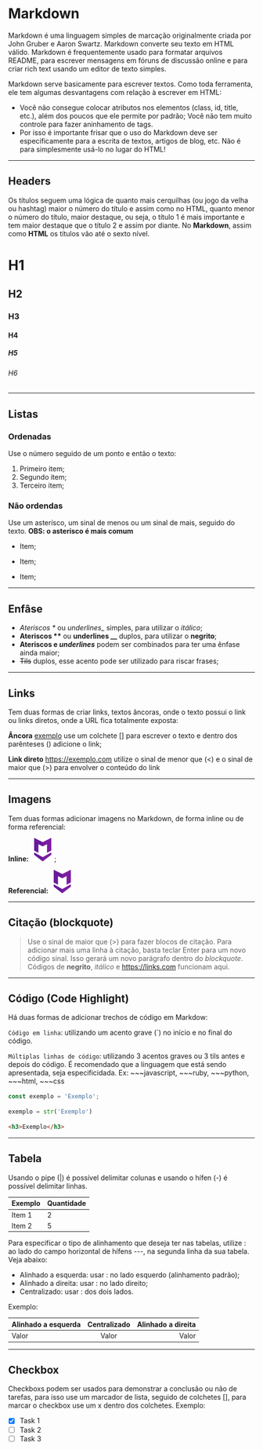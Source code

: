 # Markdown

Markdown é uma linguagem simples de marcação originalmente criada por John Gruber e Aaron Swartz. Markdown converte seu texto em HTML válido. Markdown é frequentemente usado para formatar arquivos README, para escrever mensagens em fóruns de discussão online e para criar rich text usando um editor de texto simples.

Markdown serve basicamente para escrever textos. Como toda ferramenta, ele tem algumas desvantagens com relação à escrever em HTML:

* Você não consegue colocar atributos nos elementos (class, id, title, etc.), além dos poucos que ele permite por padrão;
Você não tem muito controle para fazer aninhamento de tags.
* Por isso é importante frisar que o uso do Markdown deve ser especificamente para a escrita de textos, artigos de blog, etc. Não é para simplesmente usá-lo no lugar do HTML!

---

## Headers

Os títulos seguem uma lógica de quanto mais cerquilhas (ou jogo da velha ou hashtag) maior o número do título e assim como no HTML, quanto menor o número do título, maior destaque, ou seja, o título 1 é mais importante e tem maior destaque que o título 2 e assim por diante. No **Markdown**, assim como **HTML** os títulos vão até o sexto nível.

# H1

## H2

### H3

#### H4

##### H5

###### H6

---

## Listas

### Ordenadas

Use o número seguido de um ponto e então o texto:

1. Primeiro item;
2. Segundo item;
3. Terceiro item;

### Não ordendas

Use um asterísco, um sinal de menos ou um sinal de mais, seguido do texto.
**OBS: o asterisco é mais comum**

* Item;

* Item;

* Item;

---

## Enfâse

* _Ateriscos *_ ou *underlines_* simples, para utilizar o *itálico*;
* __Ateriscos **__ ou **underlines __** duplos, para utilizar o __negrito__;
* **Ateriscos e _underlines_** podem ser combinados para ter uma ênfase ainda maior;
* ~~Tils~~ duplos, esse acento pode ser utilizado para riscar frases;

---

## Links

Tem duas formas de criar links, textos âncoras, onde o texto possui o link ou links diretos, onde a URL fica totalmente exposta:

**Âncora**
[exemplo](https://exemplo.com) use um colchete [] para escrever o texto e dentro dos parênteses () adicione o link;

**Link direto**
<https://exemplo.com> utilize o sinal de menor que (<) e o sinal de maior que (>) para envolver o conteúdo do link

---

## Imagens

Tem duas formas adicionar imagens no Markdown, de forma inline ou de forma referencial:

**Inline:**
![alt text](https://github.com/adam-p/markdown-here/raw/master/src/common/images/icon48.png "Logo Title Text 1");

**Referencial:**
![Logo Title Text 2][logo]

[logo]: https://github.com/adam-p/markdown-here/raw/master/src/common/images/icon48.png

---

## Citação (blockquote)

>Use o sinal de maior que (>) para fazer blocos de citação.
>Para adicionar mais uma linha à citação, basta teclar Enter para um novo
>código sinal. Isso gerará um novo parágrafo dentro do *blockquote*.
>Códigos de **negrito**, _itálico_ e <https://links.com> funcionam aqui.

---

## Código (Code Highlight)

Há duas formas de adicionar trechos de código em Markdow:

`Código em linha`: utilizando um acento grave (`) no início e no final do código.

```Múltiplas linhas de código```: utilizando 3 acentos graves ou 3 tils antes e depois do código. É recomendado que a linguagem que está sendo apresentada, seja especificidada. Ex: ~~~javascript, ~~~ruby, ~~~python, ~~~html, ~~~css

~~~javascript
const exemplo = 'Exemplo';
~~~

~~~python
exemplo = str('Exemplo')
~~~

~~~html
<h3>Exemplo</h3>
~~~

---

## Tabela

Usando o pipe (|) é possível delimitar colunas e usando o hífen (-) é possível delimitar linhas.

Exemplo | Quantidade
------- | -----------
Item 1  | 2
Item 2  | 5

Para especificar o tipo de alinhamento que deseja ter nas tabelas, utilize : ao lado do campo horizontal de hífens ---, na segunda linha da sua tabela. Veja abaixo:

* Alinhado a esquerda: usar : no lado esquerdo (alinhamento padrão);
* Alinhado a direita: usar : no lado direito;
* Centralizado: usar : dos dois lados.

Exemplo:

Alinhado a esquerda | Centralizado | Alinhado a direita
:--------- | :------: | -------:
Valor | Valor | Valor

---

## Checkbox

Checkboxs podem ser usados para demonstrar a conclusão ou não de tarefas, para isso use um marcador de lista, seguido de colchetes [], para marcar o checkbox use um x dentro dos colchetes. Exemplo:

* [x] Task 1
* [ ] Task 2
* [ ] Task 3
